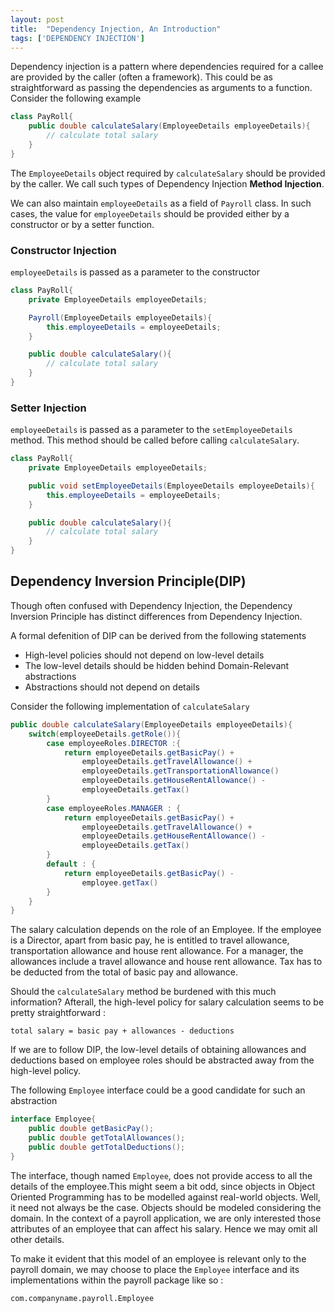 ```yaml
---
layout: post
title:  "Dependency Injection, An Introduction"
tags: ['DEPENDENCY INJECTION']
---
```


Dependency injection is a pattern where dependencies required for a callee are provided by the caller (often a framework). This could be as straightforward as passing the dependencies as arguments to a function. Consider the following example

```java
class PayRoll{
    public double calculateSalary(EmployeeDetails employeeDetails){
        // calculate total salary
    }
}
```
The `EmployeeDetails` object required by  `calculateSalary` should be provided by the caller. We call such types of Dependency Injection  **Method Injection**.

We can also maintain `employeeDetails` as a field of `Payroll` class. In such cases, the value for `employeeDetails` should be provided either by a constructor or by a setter function.

### Constructor Injection

`employeeDetails` is passed as a parameter to the constructor

```java
class PayRoll{
    private EmployeeDetails employeeDetails;

    Payroll(EmployeeDetails employeeDetails){
        this.employeeDetails = employeeDetails;
    }

    public double calculateSalary(){
        // calculate total salary
    }
}
```


### Setter Injection
`employeeDetails` is passed as a parameter to the `setEmployeeDetails` method. This method should be called before calling `calculateSalary`.

```java
class PayRoll{
    private EmployeeDetails employeeDetails;

    public void setEmployeeDetails(EmployeeDetails employeeDetails){
        this.employeeDetails = employeeDetails;
    }

    public double calculateSalary(){
        // calculate total salary
    }
}
```

## Dependency Inversion Principle(DIP)

Though often confused with  Dependency Injection, the Dependency Inversion Principle has distinct differences from Dependency Injection.

A formal defenition of DIP can be derived from the following statements

* High-level policies should not depend on low-level details
* The low-level details should be hidden behind Domain-Relevant abstractions
* Abstractions should not depend on details 

Consider the following implementation of `calculateSalary`

```java
public double calculateSalary(EmployeeDetails employeeDetails){
    switch(employeeDetails.getRole()){
        case employeeRoles.DIRECTOR :{
            return employeeDetails.getBasicPay() +
                employeeDetails.getTravelAllowance() +
                employeeDetails.getTransportationAllowance()
                employeeDetails.getHouseRentAllowance() -
                employeeDetails.getTax()
        }
        case employeeRoles.MANAGER : {
            return employeeDetails.getBasicPay() +
                employeeDetails.getTravelAllowance() +
                employeeDetails.getHouseRentAllowance() -
                employeeDetails.getTax()
        }
        default : {
            return employeeDetails.getBasicPay() - 
                employee.getTax()
        }
    }
}
```

The salary calculation depends on the role of an Employee. If the employee is a Director, apart from basic pay, he is entitled to travel allowance, transportation allowance and house rent allowance. For a manager, the allowances include a travel allowance and house rent allowance. Tax has to be deducted from the total of basic pay and allowance.

Should the `calculateSalary` method be burdened with this much information? Afterall, the high-level policy for salary calculation seems to be pretty straightforward :

```
total salary = basic pay + allowances - deductions
```

If we are to follow DIP, the low-level details of obtaining allowances and deductions based on employee roles should be abstracted away from the high-level policy.

The following `Employee` interface could be a good candidate for such an abstraction

```java
interface Employee{
    public double getBasicPay();
    public double getTotalAllowances();
    public double getTotalDeductions();
}
```

The interface, though named `Employee`, does not provide access to all the details of the employee.This might seem a bit odd, since objects in Object Oriented Programming has to be modelled against real-world objects. Well, it need not always be the case. Objects should be modeled considering the domain. In the context of a payroll application, we are only interested those attributes of an employee that can affect his salary. Hence we may omit all other details.

To make it evident that this model of an employee is relevant only to the payroll domain, we may choose to place the `Employee` interface and its implementations within the payroll package like so :

```
com.companyname.payroll.Employee
```
